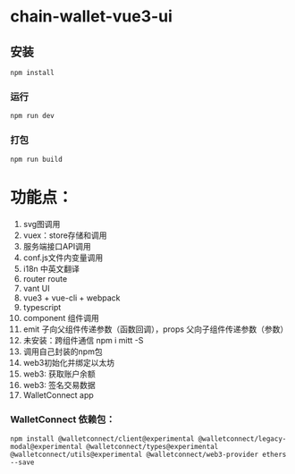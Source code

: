# chain-wallet-vue3-ui

## 安装
```
npm install
```

### 运行
```
npm run dev
```

### 打包
```
npm run build
```
# 功能点：
1. svg图调用
2. vuex：store存储和调用
3. 服务端接口API调用
4. conf.js文件内变量调用
5. i18n 中英文翻译
6. router route
7. vant UI
8. vue3 + vue-cli + webpack
9. typescript
10. component 组件调用
11. emit 子向父组件传递参数（函数回调），props 父向子组件传递参数（参数）
12. 未安装：跨组件通信 npm i mitt -S
13. 调用自己封装的npm包
14. web3初始化并绑定以太坊
15. web3: 获取账户余额
16. web3: 签名交易数据
17. WalletConnect app

### WalletConnect 依赖包：
```
npm install @walletconnect/client@experimental @walletconnect/legacy-modal@experimental @walletconnect/types@experimental @walletconnect/utils@experimental @walletconnect/web3-provider ethers --save
```